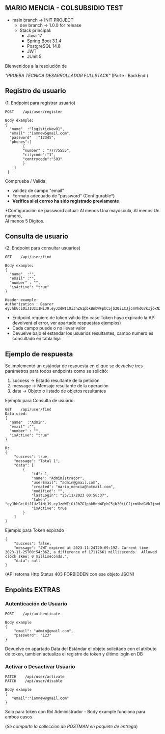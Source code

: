 ## MARIO MENCIA - COLSUBSIDIO TEST

* main branch -> INIT PROJECT
    * dev branch  -> 1.0.0 for release
    * Stack principal:
      * Java 17
      * Spring Boot 3.1.4
      * PostgreSQL 14.8
      * JWT
      * JUnit 5 

Bienvenidos a la resolución de

_"PRUEBA TÉCNICA DESARROLLADOR
FULLSTACK"_
(Parte : BackEnd )

## Registro de usuario
(1. Endpoint para registrar usuario)
```
POST    /api/user/register

Body example:
{
  "name"  :"logisticNew01",
  "email" :"iamnew5gmail.com",
  "password"  :"12345",
  "phones":[
        {
        "number" : "77775555",
        "citycode":"1",
        "contrycode":"503"
        }
    ]
 }
```
Comprueba / Valida:
 * validez de campo "email"
 * Formato adecuado de "password" (Configurable*)
 * __Verifica si el correo ha sido registrado previamente__

*Configuración de password actual: 
  Al menos Una mayúscula, 
  Al menos Un número,  
  Al menos 5 Dígitos.

## Consulta de usuario
(2. Endpoint para consultar usuarios)
```
GET    /api/user/find

Body example:
{
  "name"  :"",
  "email" :"",
  "number" : "",
  "isActive": "true"    
}

Header example:
Authorization : Bearer eyJhbGciOiJIUzI1NiJ9.eyJzdWIiOiJhZG1pbkBnbWFpbC5jb20iLCJjcmVhdGVkIjoxNzAwODYwMTU5MTM4LCJleHAiOjE3MDA4NzgxNTksImlhdCI6MTcwMDg2MDE1OX0.M3mRKKMxs6RmSf4lPaUfjcVaSpliK4eqUVP3SOj0YGo
```
- Endpoint requiere de token válido (En caso Token haya expirado la API devolverá el error, ver apartado respuestas ejemplos)
- Cada campo puede o no llevar valor
- Devuelve bajo el estandar los usuarios resultantes, campo numero es consultado en tabla hija

## Ejemplo de respuesta
Se implementó un estándar de respuesta en el que se devuelve tres parámetros para todos endpoints como se solicitó:
1. success -> Estado resultante de la petición 
2. message -> Mensaje resultante de la operación
3. data -> Objeto o listado de objetos resultantes

Ejemplo para Consulta de usuario:
```
GET    /api/user/find
Data used:
{
  "name"  :"Admin",
  "email" :"",
  "number" : "",
  "isActive": "true"    
}

R:
{
    "success": true,
    "message": "Total 1",
    "data": [
        {
            "id": 1,
            "name": "Administrador",
            "userEmail": "admin@gmail.com",
            "created": "mario_mencia@hotmail.com",
            "modified": "",
            "lastLogin": "25/11/2023 00:58:37",
            "token": "eyJhbGciOiJIUzI1NiJ9.eyJzdWIiOiJhZG1pbkBnbWFpbC5jb20iLCJjcmVhdGVkIjoxNzAwODk1NTE3MzUwLCJleHAiOjE3MDA5MjQzMTcsImlhdCI6MTcwMDg5NTUxN30.GbIWHrOfprpeiJVUmgzi0ZLKgIzKpGfyCEqSstQxEgE",
            "isActive": true
        }
    ]
}
```



Ejemplo para Token expirado
```
{
    "success": false,
    "message": "JWT expired at 2023-11-24T20:09:19Z. Current time: 2023-11-25T00:54:36Z, a difference of 17117661 milliseconds.  Allowed clock skew: 0 milliseconds.",
    "data": null
}
```

(API retorna Http Status 403 FORBIDDEN con ese objeto JSON)


## Enpoints EXTRAS


### Autenticación de Usuario
```
POST    /api/authenticate

Body example
{
    "email": "admin@gmail.com",
    "password": "123"    
}
```
Devuelve en apartado Data del Estándar el objeto solicitado 
con el atributo de token, tambien actualiza el registro de token y último logIn en DB



### Activar o Desactivar Usuario
```
PATCH    /api/user/activate
PATCH    /api/user/disable

Body example
{
   "email":"iamnew@gmail.com"
}
```
Solo para token con Rol Administrador - Body example funciona para ambos casos


(_Se comparte la colleccion de POSTMAN en paquete de entrega_)